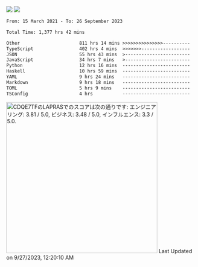 <div>
  <img src="https://github-readme-stats.vercel.app/api?username=naporin0624&count_private=true&show_icons=true" />
  <img src="https://github-readme-stats.vercel.app/api/top-langs/?username=naporin0624&layout=compact&hide=css" />
  <!--START_SECTION:waka-->

```txt
From: 15 March 2021 - To: 26 September 2023

Total Time: 1,377 hrs 42 mins

Other                      811 hrs 14 mins >>>>>>>>>>>>>>>----------   58.88 %
TypeScript                 402 hrs 4 mins  >>>>>>>------------------   29.18 %
JSON                       55 hrs 43 mins  >------------------------   04.05 %
JavaScript                 34 hrs 7 mins   >------------------------   02.48 %
Python                     12 hrs 16 mins  -------------------------   00.89 %
Haskell                    10 hrs 59 mins  -------------------------   00.80 %
YAML                       9 hrs 24 mins   -------------------------   00.68 %
Markdown                   9 hrs 18 mins   -------------------------   00.68 %
TOML                       5 hrs 9 mins    -------------------------   00.37 %
TSConfig                   4 hrs           -------------------------   00.29 %
```

<!--END_SECTION:waka-->
  
  <!--START_SECTION:lapras-card-->
<p ><a href="https://lapras.com/public/CDQE7TF" target="_blank" rel="noopener noreferrer"><img alt="CDQE7TFのLAPRASでのスコアは次の通りです: エンジニアリング: 3.81 / 5.0, ビジネス: 3.48 / 5.0, インフルエンス: 3.3 / 5.0." src="https://lapras-card-generator.vercel.app/api/svg?e=3.81&b=3.48&i=3.3&b1=%23232323&b2=%236d6d6d&i1=%23212121&i2=%23818181&l=ja" width="400" ></a>  
Last Updated on 9/27/2023, 12:20:10 AM</p>
<!--END_SECTION:lapras-card-->
</div>
